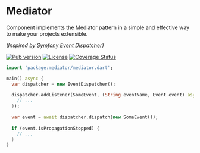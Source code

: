 Mediator
========

Component implements the Mediator pattern in a simple and effective way to make your projects extensible.

_(Inspired by [Symfony Event Dispatcher][1])_

[![Pub version](https://img.shields.io/pub/v/mediator.svg)](https://pub.dartlang.org/packages/mediator)
[![License](https://img.shields.io/badge/license-MIT-blue.svg)](https://github.com/Dartiny/mediator/blob/master/LICENSE)
[![Coverage Status](https://coveralls.io/repos/Dartiny/mediator/badge.svg?branch=master&service=github)](https://coveralls.io/github/Dartiny/mediator?branch=master)

```dart
import 'package:mediator/mediator.dart';

main() async {
  var dispatcher = new EventDispatcher();
  
  dispatcher.addListener(SomeEvent, (String eventName, Event event) async {
  	// ...
  });
  
  var event = await dispatcher.dispatch(new SomeEvent());
  
  if (event.isPropagationStopped) {
    // ...
  }
}
```

[1]: https://github.com/symfony/EventDispatcher